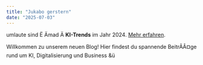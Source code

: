 ```yaml
---
title: "Jukabo gerstern"
date: "2025-07-03"
---
```

<p>umlaute sind &Euml;	 	&Aumlmad	&#196;  <strong>KI-Trends</strong> im Jahr 2024. <a href='https://example.com'>Mehr erfahren</a>.</p>
Willkommen zu unserem neuen Blog! Hier findest du spannende BeitrÃÂ¤ge rund um KI, Digitalisierung und Business &&uuml